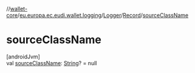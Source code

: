 //[wallet-core](../../../../index.md)/[eu.europa.ec.eudi.wallet.logging](../../index.md)/[Logger](../index.md)/[Record](index.md)/[sourceClassName](source-class-name.md)

# sourceClassName

[androidJvm]\
val [sourceClassName](source-class-name.md): [String](https://kotlinlang.org/api/latest/jvm/stdlib/kotlin/-string/index.html)? =
null
